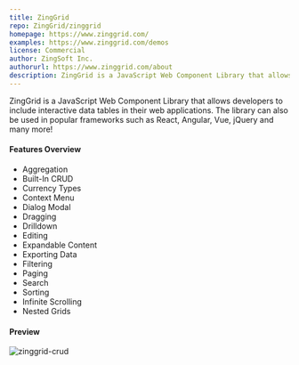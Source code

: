 ```yaml
---
title: ZingGrid
repo: ZingGrid/zinggrid
homepage: https://www.zinggrid.com/
examples: https://www.zinggrid.com/demos
license: Commercial
author: ZingSoft Inc.
authorurl: https://www.zinggrid.com/about
description: ZingGrid is a JavaScript Web Component Library that allows developers to include interactive data tables in their web applications.
---
```


ZingGrid is a JavaScript Web Component Library that allows developers to include interactive data tables in their web applications. The library can also be used in popular frameworks such as React, Angular, Vue, jQuery and many more!

#### Features Overview

* Aggregation
* Built-In CRUD
* Currency Types
* Context Menu
* Dialog Modal
* Dragging
* Drilldown
* Editing
* Expandable Content
* Exporting Data
* Filtering
* Paging
* Search
* Sorting
* Infinite Scrolling
* Nested Grids

#### Preview
![zinggrid-crud](/images/libraries/zinggrid/zinggrid.gif "CRUD Modal")
